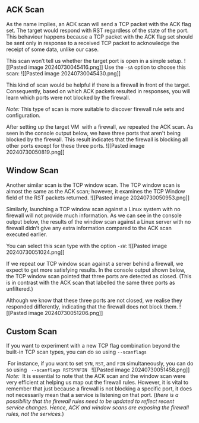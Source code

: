 
## ACK Scan
As the name implies, an ACK scan will send a TCP packet with the ACK flag set. The target would respond with RST regardless of the state of the port. This behaviour happens because a TCP packet with the ACK flag set should be sent only in response to a received TCP packet to acknowledge the receipt of some data, unlike our case. 

This scan won’t tell us whether the target port is open in a simple setup.
	![[Pasted image 20240730045416.png]]
Use the `-sA` option to choose this scan:
	![[Pasted image 20240730045430.png]]

This kind of scan would be helpful if there is a firewall in front of the target. Consequently, based on which ACK packets resulted in responses, you will learn which ports were not blocked by the firewall. 

*Note:*
	This type of scan is more suitable to discover firewall rule sets and configuration.

After setting up the target VM  with a firewall, we repeated the ACK scan. As seen in the console output below, we have three ports that aren't being blocked by the firewall. This result indicates that the firewall is blocking all other ports except for these three ports.
	![[Pasted image 20240730050819.png]]

## Window Scan
Another similar scan is the TCP window scan. The TCP window scan is almost the same as the ACK scan; however, it examines the TCP Window field of the RST packets returned.
	![[Pasted image 20240730050953.png]]

Similarly, launching a TCP window scan against a Linux system with no firewall will not provide much information. As we can see in the console output below, the results of the window scan against a Linux server with no firewall didn’t give any extra information compared to the ACK scan executed earlier.

You can select this scan type with the option `-sW`:
	![[Pasted image 20240730051024.png]]

If we repeat our TCP window scan against a server behind a firewall, we expect to get more satisfying results. In the console output shown below, the TCP window scan pointed that three ports are detected as closed. (This is in contrast with the ACK scan that labelled the same three ports as unfiltered.) 

Although we know that these three ports are not closed, we realise they responded differently, indicating that the firewall does not block them.
	![[Pasted image 20240730051206.png]]

## Custom Scan
If you want to experiment with a new TCP flag combination beyond the built-in TCP scan types, you can do so using `--scanflags`

 For instance, if you want to set `SYN`, `RST`, and `FIN` simultaneously, you can do so using
  `--scanflags RSTSYNFIN`
	  ![[Pasted image 20240730051458.png]]
*Note:*
	 It is essential to note that the ACK scan and the window scan were very efficient at helping us map out the firewall rules. However, it is vital to remember that just because a firewall is not blocking a specific port, it does not necessarily mean that a service is listening on that port.  (*there is a possibility that the firewall rules need to be updated to reflect recent service changes. Hence, ACK and window scans are exposing the firewall rules, not the services.*)
